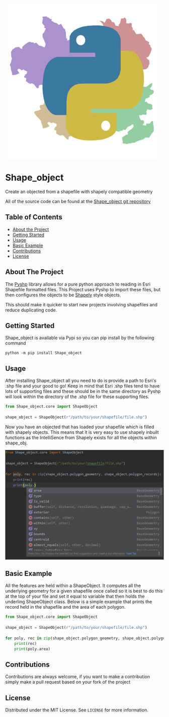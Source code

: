 ![logo]
# Shape_object
Create an objected from a shapefile with shapely compatible geometry

All of the source code can be found at the [Shape_object git repository](https://github.com/sbaker-dev/Shape_object)


<!--Table OF CONTENTS -->
## Table of Contents
* [About the Project](#about-the-project)
* [Getting Started](#getting-started)
* [Usage](#usage)
* [Basic Example](#basic-example)
* [Contributions](#contributions)
* [License](#license)


<!--ABOUT THE PROJECT -->
## About The Project
The [Pyshp](https://pypi.org/project/pyshp/1.2.10/) library allows for a pure python approach to reading in Esri 
Shapefile formatted files. This Project uses Pyshp to import these files, but then configures the objects to be 
[Shapely](https://pypi.org/project/Shapely/) style objects. 

This should make it quicker to start new projects involving shapefiles and reduce duplicating code.

<!-- GETTING STARTED -->    
## Getting Started 
Shape_object is available via Pypi so you can pip install by the following command

```shell script
python -m pip install Shape_object
```

<!-- USAGE -->
## Usage
After installing Shape_object all you need to do is provide a path to Esri's .shp file and your good to go! Keep in mind
that Esri .shp files tend to have lots of supporting files and these should be in the same directory as Pyshp will look
within the directory of the .shp file for these supporting files.

```python
from Shape_object.core import ShapeObject

shape_object = ShapeObject(r"/path/to/your/shapefile/file.shp")

```
Now you have an objected that has loaded your shapefile which is filled with shapely objects. This means that it is very
easy to use shapely inbuilt functions as the IntelliSence from Shapely exists for all the objects within shape_obj.

![shapely_sense]

<!-- BASIC EXAMPLE -->
## Basic Example

All the features are held within a ShapeObject. It computes all the underlying geometry for a given shapefile once 
called so it is best to do this at the top of your file and set it equal to variable that then holds the underling 
ShapeObject class. Below is a simple example that prints the record held in the shapefile and the area of each polygon.


```python
from Shape_object.core import ShapeObject

shape_object = ShapeObject(r"/path/to/your/shapefile/file.shp")

for poly, rec in zip(shape_object.polygon_geometry, shape_object.polygon_records):
    print(rec)
    print(poly.area)
```


<!-- CONTRIBUTIONS -->
## Contributions
Contributions are always welcome, if you want to make a contribution simply make a pull request based on your fork of
the project

<!-- License -->
## License
Distributed under the MIT License. See `LICENSE` for more information.


<!-- MARKDOWN LINKS & IMAGES -->
<!-- https://www.markdownguide.org/basic-syntax/#reference-style-links -->
[logo]: images/logo2.png
[shapely_sense]: images/intelisense.png


